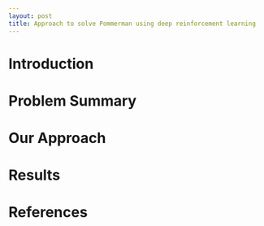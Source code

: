 ```yaml
---
layout: post
title: Approach to solve Pommerman using deep reinforcement learning
---
```


# Introduction

# Problem Summary

# Our Approach

# Results

# References
